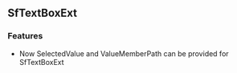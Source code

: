 ## SfTextBoxExt

### Features

* Now SelectedValue and ValueMemberPath can be provided for SfTextBoxExt

